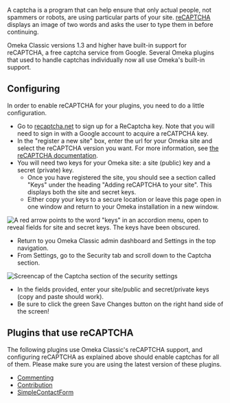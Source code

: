 A captcha is a program that can help ensure that only actual people, not spammers or robots, are using particular parts of your site. [reCAPTCHA](http://recaptcha.net) displays an image of two words and asks the user to type them in before continuing.

Omeka Classic versions 1.3 and higher have built-in support for reCAPTCHA, a free captcha service from Google. Several Omeka plugins that used to handle captchas individually now all use Omeka's built-in support.

Configuring
---------------------------------------------------------------
In order to enable reCAPTCHA for your plugins, you need to do a little configuration.

- Go to [recaptcha.net](https://www.google.com/recaptcha/admin#list) to sign up for a ReCaptcha key. Note that you will need to sign in with a Google account to acquire a reCATPCHA key.
- In the "register a new site" box, enter the url for your Omeka site and select the reCAPTCHA version you want. For more information, see [the reCAPTCHA documentation](https://developers.google.com/recaptcha/docs/versions).
- You will need two keys for your Omeka site: a site (public) key and a secret (private) key.
	- Once you have registered the site, you should see a section called "Keys" under the heading "Adding reCAPTCHA to your site". This displays both the site and secret keys.
	- Either copy your keys to a secure location or leave this page open in one window and return to your Omeka installation in a new window.

![ A red arrow points to the word "keys" in an accordion menu, open to reveal fields for site and secret keys. The keys have been obscured.](/doc_files/captcha-keyloc.jpg) 

- Return to you Omeka Classic admin dashboard and Settings in the top navigation.
- From Settings, go to the Security tab and scroll down to the Captcha section.

![Screencap of the Captcha section of the security settings](/doc_files/captcha-settings.png)

- In the fields provided, enter your site/public and secret/private keys (copy and paste should work).
- Be sure to click the green Save Changes button on the right hand side of the screen!



Plugins that use reCAPTCHA
---------------------------------------------------------------
The following plugins use Omeka Classic's reCAPTCHA support, and configuring reCAPTCHA as explained above should enable captchas for all of them. Please make sure you are using the latest version of these plugins.

- [Commenting](../../Plugins/Commenting)
- [Contribution](../../Plugins/Contribution)
- [SimpleContactForm](../../Plugins/SimpleContactForm)


